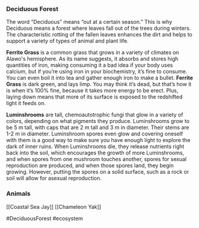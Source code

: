 ### Deciduous Forest
The word “Deciduous” means “out at a certain season.” This is why Deciduous means a forest where leaves fall out of the trees during winters. The characteristic rotting of the fallen leaves enhances the dirt and helps to support a variety of types of animal and plant life.

**Ferrite Grass** is a common grass that grows in a variety of climates on Alawo's hemisphere. As its name suggests, it absorbs and stores high quantities of iron, making consuming it a bad idea if your body uses calcium, but if you’re using iron in your biochemistry, it’s fine to consume. You can even boil it into tea and gather enough iron to make a bullet. **Ferrite Grass** is dark green, and lays limp. You may think it’s dead, but that’s how it is when it’s 100% fine, because it takes more energy to be erect. Plus, laying down means that more of its surface is exposed to the redshifted light it feeds on.

**Luminshrooms** are tall, chemoautotrophic fungi that glow in a variety of colors, depending on what pigments they produce. Luminshrooms grow to be 5 m tall, with caps that are 2 m tall and 3 m in diameter. Their stems are 1-2 m in diameter. Luminshroom spores even glow and covering oneself with them is a good way to make sure you have enough light to explore the dark of inner ruins. When Luminshrooms die, they release nutrients right back into the soil, which encourages the growth of more Luminshrooms, and when spores from one mushroom touches another, spores for sexual reproduction are produced, and when those spores land, they begin growing. However, putting the spores on a solid surface, such as a rock or soil will allow for asexual reproduction.

### Animals
[[Coastal Sea Jay]]
[[Chameleon Yak]]


#DeciduousForest #ecosystem 